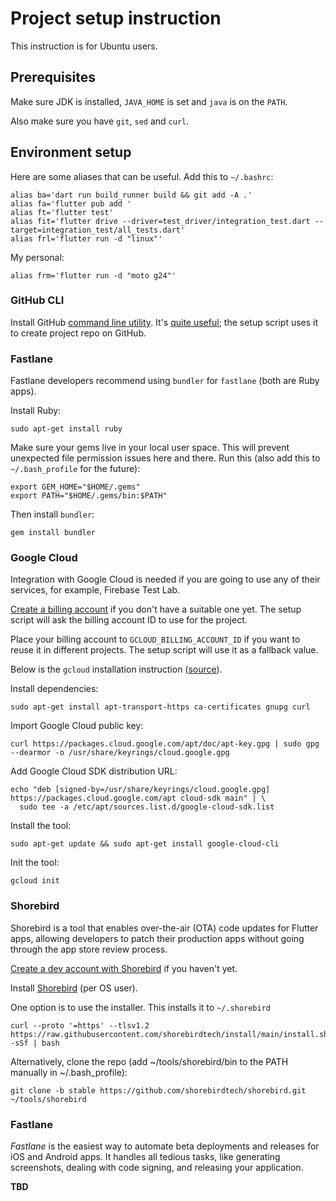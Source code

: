 # Project setup instruction

This instruction is for Ubuntu users.

## Prerequisites

Make sure JDK is installed, `JAVA_HOME` is set and `java` is on the `PATH`.

Also make sure you have `git`, `sed` and `curl`.

## Environment setup

Here are some aliases that can be useful.
Add this to `~/.bashrc`:

```shell
alias ba='dart run build_runner build && git add -A .'
alias fa='flutter pub add '
alias ft='flutter test'
alias fit='flutter drive --driver=test_driver/integration_test.dart --target=integration_test/all_tests.dart'
alias frl='flutter run -d "linux"'
```

My personal:

```shell
alias frm='flutter run -d "moto g24"'
```

### GitHub CLI

Install GitHub [command line utility](https://github.com/cli/cli/blob/trunk/docs/install_linux.md).
It's [quite useful](https://cli.github.com/); the setup script uses it to create project repo on GitHub.

### Fastlane

Fastlane developers recommend using `bundler` for `fastlane` (both are Ruby apps).

Install Ruby:

```shell
sudo apt-get install ruby
```

Make sure your gems live in your local user space.
This will prevent unexpected file permission issues here and there.
Run this (also add this to `~/.bash_profile` for the future):

```shell
export GEM_HOME="$HOME/.gems"
export PATH="$HOME/.gems/bin:$PATH"
```

Then install `bundler`:

```shell
gem install bundler
```

### Google Cloud

Integration with Google Cloud is needed if you are going to use any of their services,
for example, Firebase Test Lab.

[Create a billing account](https://console.cloud.google.com/billing) if you don't have a suitable one yet.
The setup script will ask the billing account ID to use for the project.

Place your billing account to `GCLOUD_BILLING_ACCOUNT_ID` if you want to reuse it in different projects.
The setup script will use it as a fallback value.

Below is the `gcloud` installation instruction ([source](https://cloud.google.com/sdk/docs/install-sdk)).

Install dependencies:

```shell
sudo apt-get install apt-transport-https ca-certificates gnupg curl
```

Import Google Cloud public key:

```shell
curl https://packages.cloud.google.com/apt/doc/apt-key.gpg | sudo gpg --dearmor -o /usr/share/keyrings/cloud.google.gpg
```

Add Google Cloud SDK distribution URL:

```shell
echo "deb [signed-by=/usr/share/keyrings/cloud.google.gpg] https://packages.cloud.google.com/apt cloud-sdk main" | \
  sudo tee -a /etc/apt/sources.list.d/google-cloud-sdk.list
```

Install the tool:

```shell
sudo apt-get update && sudo apt-get install google-cloud-cli
```

Init the tool:

```shell
gcloud init
```

### Shorebird

Shorebird is a tool that enables over-the-air (OTA) code updates for Flutter apps,
allowing developers to patch their production apps without going through the app store review process.

[Create a dev account with Shorebird](https://console.shorebird.dev/login) if you haven't yet.

Install [Shorebird](https://docs.shorebird.dev/) (per OS user).

One option is to use the installer. This installs it to `~/.shorebird`

```shell
curl --proto '=https' --tlsv1.2 https://raw.githubusercontent.com/shorebirdtech/install/main/install.sh -sSf | bash
```

Alternatively, clone the repo (add ~/tools/shorebird/bin to the PATH manually in ~/.bash_profile):

```shell
git clone -b stable https://github.com/shorebirdtech/shorebird.git ~/tools/shorebird
```

### Fastlane

_Fastlane_ is the easiest way to automate beta deployments and releases for iOS and Android apps.
It handles all tedious tasks, like generating screenshots, dealing with code signing, and releasing your application.

**TBD**
